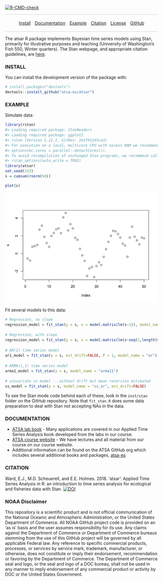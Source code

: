 <!-- badges: start -->
[![R-CMD-check](https://github.com/atsa-es/atsar/workflows/R-CMD-check/badge.svg)](https://github.com/atsa-es/atsar/actions)
<!-- badges: end -->

<style>
.nav{
    border:1px solid #ccc;
    border-width:1px 0;
    list-style:none;
    margin:0;
    padding:0;
    text-align:center;
}
.nav li{
    display:inline-block;
}
.nav a{
    display:inline-block;
    padding:5px;
}
</style>

<ul class="nav">

<li>

<a href="#install">Install</a>

</li>

<li>

<a href="#documentation">Documentation</a>

</li>

<li>

<a href="#example">Example</a>

</li>

<li>

<a href="#citation">Citation</a>

</li>

<li>

<a href="#license">License</a>

</li>

<li>

<a href="https://github.com/atsa-es/atsar">GitHub</a>

</li>

</ul>

The atsar R package implements Bayesian time series models using Stan,
primarily for illustrative purposes and teaching (University of
Washington’s Fish 550, Winter quarters). The Stan webpage, and
appropriate citation guidelines, are [here](http://mc-stan.org/).

### INSTALL

You can install the development version of the package with:

``` r
# install.packages("devtools")
devtools::install_github("atsa-es/atsar")
```

### EXAMPLE

Simulate data:

``` r
library(rstan)
#> Loading required package: StanHeaders
#> Loading required package: ggplot2
#> rstan (Version 2.21.2, GitRev: 2e1f913d3ca3)
#> For execution on a local, multicore CPU with excess RAM we recommend calling
#> options(mc.cores = parallel::detectCores()).
#> To avoid recompilation of unchanged Stan programs, we recommend calling
#> rstan_options(auto_write = TRUE)
library(atsar)
set.seed(123)
s = cumsum(rnorm(50))
```

``` r
plot(s)
```

![](README-figs/plot-1.png)<!-- -->

Fit several models to this data:

``` r
# Regression, no slope
regression_model = fit_stan(y = s, x = model.matrix(lm(s~1)), model_name="regression")

# Regression, with slope
regression_model = fit_stan(y = s, x = model.matrix(lm(s~seq(1,length(s)))), model_name="regression")

# AR(1) time series model
ar1_model = fit_stan(y = s, est_drift=FALSE, P = 1, model_name = "ar")

# ARMA(1,1) time series model
arma1_model = fit_stan(y = s, model_name = "arma11")

# univariate ss model -- without drift but mean reversion estimated
ss_model = fit_stan(y = s, model_name = "ss_ar", est_drift=FALSE)
```

To see the Stan mode code behind each of these, look in the `inst/stan`
folder on the GitHub repository. Note that `fit_stan.R` does some data
preparation to deal with Stan not accepting NAs in the data.

### DOCUMENTATION

  - [ATSA lab book](https://atsa-es.github.io/atsa-labs/) -
    Many applications are covered in our Applied Time Series Analysis
    book developed from the labs in our course.
  - [ATSA course website](https://atsa-es.github.io/atsa/) - We
    have lectures and all material from our course on our course
    website.
  - Additional information can be found on the ATSA GitHub org
    which includes several additional books and packages, [atsa-es](https://atsa-es.github.io/)

### CITATION

Ward, E.J., M.D. Scheuerell, and E.E. Holmes. 2018. ‘atsar’: Applied
Time Series Analysis in R: an introduction to time series analysis for
ecological and fisheries data with Stan.
[![DOI](https://zenodo.org/badge/DOI/10.5281/zenodo.1158021.svg)](https://doi.org/10.5281/zenodo.1158021)

### NOAA Disclaimer

This repository is a scientific product and is not official
communication of the National Oceanic and Atmospheric Administration, or
the United States Department of Commerce. All NOAA GitHub project code
is provided on an ‘as is’ basis and the user assumes responsibility for
its use. Any claims against the Department of Commerce or Department of
Commerce bureaus stemming from the use of this GitHub project will be
governed by all applicable Federal law. Any reference to specific
commercial products, processes, or services by service mark, trademark,
manufacturer, or otherwise, does not constitute or imply their
endorsement, recommendation or favoring by the Department of Commerce.
The Department of Commerce seal and logo, or the seal and logo of a DOC
bureau, shall not be used in any manner to imply endorsement of any
commercial product or activity by DOC or the United States Government.
